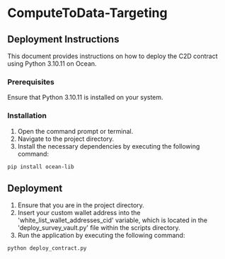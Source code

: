 # ComputeToData-Targeting

## Deployment Instructions

This document provides instructions on how to deploy the C2D contract using Python 3.10.11 on Ocean.

### Prerequisites

Ensure that Python 3.10.11 is installed on your system.

### Installation

1. Open the command prompt or terminal.
2. Navigate to the project directory.
3. Install the necessary dependencies by executing the following command:

```shell
pip install ocean-lib
```
## Deployment
1. Ensure that you are in the project directory.
2. Insert your custom wallet address into the 'white_list_wallet_addresses_cid' variable, which is located in the 'deploy_survey_vault.py' file within the scripts directory.
3. Run the application by executing the following command:

```shell
python deploy_contract.py
```
